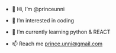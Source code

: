 - 👋 Hi, I’m @princeunni
- 👀 I’m interested in coding
- 🌱 I’m currently learning python & REACT

- 📫 Reach me prince.unni@gmail.com

<!---
princeunni/princeunni is a ✨ special ✨ repository because its `README.md` (this file) appears on your GitHub profile.
You can click the Preview link to take a look at your changes.
--->

